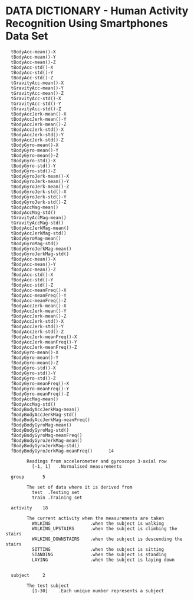 # DATA DICTIONARY - Human Activity Recognition Using Smartphones Data Set

      tBodyAcc-mean()-X	
      tBodyAcc-mean()-Y	
      tBodyAcc-mean()-Z	
      tBodyAcc-std()-X	
      tBodyAcc-std()-Y	
      tBodyAcc-std()-Z	
      tGravityAcc-mean()-X	
      tGravityAcc-mean()-Y	
      tGravityAcc-mean()-Z	
      tGravityAcc-std()-X	
      tGravityAcc-std()-Y	
      tGravityAcc-std()-Z	
      tBodyAccJerk-mean()-X	
      tBodyAccJerk-mean()-Y	
      tBodyAccJerk-mean()-Z	
      tBodyAccJerk-std()-X	
      tBodyAccJerk-std()-Y	
      tBodyAccJerk-std()-Z	
      tBodyGyro-mean()-X	
      tBodyGyro-mean()-Y	
      tBodyGyro-mean()-Z	
      tBodyGyro-std()-X	
      tBodyGyro-std()-Y	
      tBodyGyro-std()-Z	
      tBodyGyroJerk-mean()-X	
      tBodyGyroJerk-mean()-Y	
      tBodyGyroJerk-mean()-Z	
      tBodyGyroJerk-std()-X	
      tBodyGyroJerk-std()-Y	
      tBodyGyroJerk-std()-Z	
      tBodyAccMag-mean()	
      tBodyAccMag-std()	
      tGravityAccMag-mean()	
      tGravityAccMag-std()	
      tBodyAccJerkMag-mean()	
      tBodyAccJerkMag-std()	
      tBodyGyroMag-mean()	
      tBodyGyroMag-std()	
      tBodyGyroJerkMag-mean()	
      tBodyGyroJerkMag-std()	
      fBodyAcc-mean()-X	
      fBodyAcc-mean()-Y	
      fBodyAcc-mean()-Z	
      fBodyAcc-std()-X	
      fBodyAcc-std()-Y	
      fBodyAcc-std()-Z	
      fBodyAcc-meanFreq()-X	
      fBodyAcc-meanFreq()-Y	
      fBodyAcc-meanFreq()-Z	
      fBodyAccJerk-mean()-X	
      fBodyAccJerk-mean()-Y	
      fBodyAccJerk-mean()-Z	
      fBodyAccJerk-std()-X	
      fBodyAccJerk-std()-Y	
      fBodyAccJerk-std()-Z	
      fBodyAccJerk-meanFreq()-X	
      fBodyAccJerk-meanFreq()-Y	
      fBodyAccJerk-meanFreq()-Z	
      fBodyGyro-mean()-X	
      fBodyGyro-mean()-Y	
      fBodyGyro-mean()-Z	
      fBodyGyro-std()-X	
      fBodyGyro-std()-Y	
      fBodyGyro-std()-Z	
      fBodyGyro-meanFreq()-X	
      fBodyGyro-meanFreq()-Y	
      fBodyGyro-meanFreq()-Z	
      fBodyAccMag-mean()	
      fBodyAccMag-std()	
      fBodyBodyAccJerkMag-mean()	
      fBodyBodyAccJerkMag-std()	
      fBodyBodyAccJerkMag-meanFreq()	
      fBodyBodyGyroMag-mean()	
      fBodyBodyGyroMag-std()	
      fBodyBodyGyroMag-meanFreq()	
      fBodyBodyGyroJerkMag-mean()	
      fBodyBodyGyroJerkMag-std()	
      fBodyBodyGyroJerkMag-meanFreq()      14
      
            Readings from accelerometer and gyroscope 3-axial row
              [-1, 1]   .Normalised measurements

      group       5

            The set of data where it is derived from
              test  .Testing set
              train .Training set

      activity    18

            The current activity when the measurements are taken
              WALKING               .when the subject is walking
              WALKING_UPSTAIRS      .when the subject is climbing the stairs
              WALKING_DOWNSTAIRS    .when the subject is descending the stairs
              SITTING               .when the subject is sitting
              STANDING              .when the subject is standing
              LAYING                .when the subject is laying down
        

      subject     2

            The test subject
              [1-30]    .Each unique number represents a subject   
